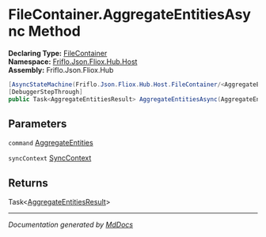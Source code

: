 ﻿<!--  
  <auto-generated>   
    The contents of this file were generated by a tool.  
    Changes to this file may be list if the file is regenerated  
  </auto-generated>   
-->

# FileContainer.AggregateEntitiesAsync Method

**Declaring Type:** [FileContainer](../index.md)  
**Namespace:** [Friflo.Json.Fliox.Hub.Host](../../index.md)  
**Assembly:** Friflo.Json.Fliox.Hub

```csharp
[AsyncStateMachine(Friflo.Json.Fliox.Hub.Host.FileContainer/<AggregateEntitiesAsync>d__12)]
[DebuggerStepThrough]
public Task<AggregateEntitiesResult> AggregateEntitiesAsync(AggregateEntities command, SyncContext syncContext);
```

## Parameters

`command`  [AggregateEntities](../../../Protocol/Tasks/AggregateEntities/index.md)

`syncContext`  [SyncContext](../../SyncContext/index.md)

## Returns

Task\<[AggregateEntitiesResult](../../../Protocol/Tasks/AggregateEntitiesResult/index.md)\>

___

*Documentation generated by [MdDocs](https://github.com/ap0llo/mddocs)*
